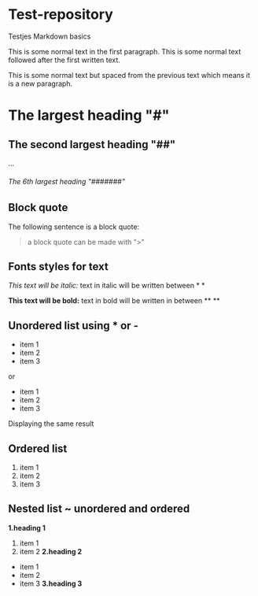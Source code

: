 # Test-repository
Testjes Markdown basics

This is some normal text in the first paragraph.
This is some normal text followed after the first written text.

This is some normal text but spaced from the previous text which means it is a new paragraph.

# The largest heading "#"
## The second largest heading "##"
…
###### The 6th largest heading "#######"

## Block quote

The following sentence is a block quote:
> a block quote can be made with ">"

## Fonts styles for text

*This text will be italic:* 
text in italic will be written between * *

**This text will be bold:**
text in bold will be written in between ** **

## Unordered list using * or -

* item 1 
* item 2
* item 3

or

- item 1
- item 2
- item 3

Displaying the same result

## Ordered list

1. item 1
2. item 2
3. item 3

## Nested list ~ unordered and ordered 

**1.heading 1**
  1. item 1
  2. item 2
**2.heading 2**
  * item 1
  * item 2
  * item 3
**3.heading 3**

